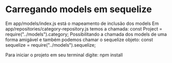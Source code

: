# Carregando models em sequelize
Em app/models/index.js está o mapeamento de inclusão dos models
Em app/repositories/category-repository.js temos a chamada:
const Project = require("../models").category;
Possibilitando a chamada dos models de uma forma amigável e também podemos chamar o sequelize objeto:
const sequelize = require("../models").sequelize;

Para iniciar o projeto em seu terminal digite: npm install


